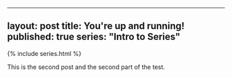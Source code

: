  ---
 layout: post
 title: You're up and running!
 published: true
 series: "Intro to Series"	
 ---
 
  {% include series.html %}
  
 This is the second post and the second part of the test.
